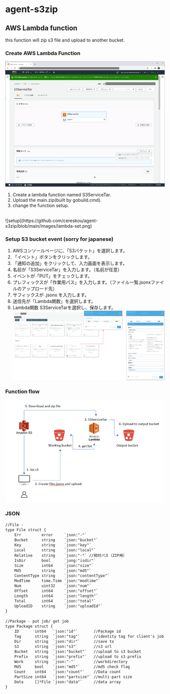 # agent-s3zip
## AWS Lambda function
this function will zip s3 file and upload to another bucket.<br>

### Create AWS Lambda Function
![create](https://github.com/cereskou/agent-s3zip/blob/main/images/lambda-create.png)
1. Create a lambda function named S3ServiceTar.<br>
1. Upload the main.zip(built by gobuild.cmd).
1. change the function setup. 
<br>
![setup](https://github.com/cereskou/agent-s3zip/blob/main/images/lambda-set.png)

### Setup S3 bucket event (sorry for japanese)
1. AWSコンソールページに、「S3バケット」を選択します。
1. 「イベント」ボタンをクリックします。
1. 「通知の追加」をクリックして、入力画面を表示します。
1. 名前が「S3ServiceTar」を入力します。（名前が任意）
1. イベントが「PUT」をチェックします。
1. プレフィックスが「作業用パス」を入力します。（ファイル一覧.jsonxファイルのアップロード先）
1. サフィックスが .jsonx を入力します。
1. 送信先が「Lambda関数」を選択します。
1. Lambda関数 S3ServiceTarを選択し、保存します。
![s3bucket](https://github.com/cereskou/agent-s3zip/blob/main/images/s3bucket.png)

### Function flow
![flow](https://github.com/cereskou/agent-s3zip/blob/main/images/zip-flow.png)

### JSON

```
//File -
type File struct {
	Err         error     `json:"-"`
	Bucket      string    `json:"bucket"`
	Key         string    `json:"key"`
	Local       string    `json:"local"`
	Relative    string    `json:"-"` //相対パス（ZIP用）
	IsDir       bool      `jong:"isdir"`
	Size        int64     `json:"size"`
	Md5         string    `json:"md5"`
	ContentType string    `json:"contentType"`
	ModTime     time.Time `json:"modtime"`
	Num         uint32    `json:"num"`
	Offset      int64     `json:"offset"`
	Length      int64     `json:"length"`
	Total       int64     `json:"total"`
	UploadID    string    `json:"uploadId"`
}

//Package - put job/ get job
type Package struct {
	ID       int64   `json:"id"`       //Package id
	Tag      string  `json:"tag"`      //identity tag for client's job
	Dir      string  `json:"dir"`      //save to
	S3       string  `json:"s3"`       //s3 url
	Bucket   string  `json:"bucket"`   //upload to s3 bucket
	Prefix   string  `json:"prefix"`   //upload to s3 prefix
	Work     string  `json:"-"`        //workdirectory
	Md5      bool    `json:"md5"`      //md5 check flag
	Count    int64   `json:"count"`    //Data count
	PartSize int64   `json:"partsize"` //multi-part size
	Data     []*File `json:"data"`     //data array
}
```
